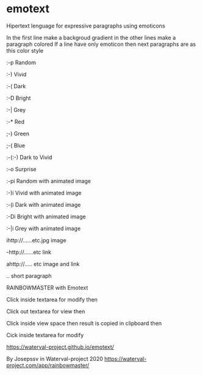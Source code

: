 # emotext
Hipertext lenguage for expressive paragraphs using emoticons 

In the first line make a backgroud gradient in the other lines make a paragraph colored
If a line have only emoticon then next paragraphs are as this color style

:-p Random

:-) Vivid

:-( Dark

:-D Bright

:-| Grey


:-* Red

;-) Green

;-( Blue

:-(:-) Dark to Vivid

:-o Surprise

:-pi Random with animated image

:-)i Vivid with animated image

:-(i Dark with animated image

:-Di Bright with animated image

:-|i Grey with animated image

ihttp://......etc.jpg image

-http://......etc  link

ahttp://..... etc image and link


.. short paragraph


RAINBOWMASTER with Emotext

Click inside textarea for modify
then

Click out textarea for view
then

Click inside view space then result is copied in clipboard
then 

Cick inside textarea for modify





https://waterval-project.github.io/emotext/

By Josepssv in Waterval-project 2020  https://waterval-project.com/app/rainbowmaster/
